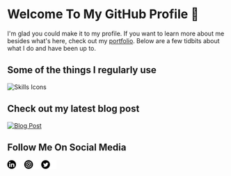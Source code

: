 # Welcome To My GitHub Profile 🥃

I'm glad you could make it to my profile. If you want to learn more about me besides what's here, check out my [portfolio](https://erikjamesthomas.com). Below are a few tidbits about what I do and have been up to.

## Some of the things I regularly use
![Skills Icons](https://github-portfolio-iota.vercel.app/api/skills)

## Check out my latest blog post
[![Blog Post](https://github-portfolio-iota.vercel.app/api/latest-blog)](https://github-portfolio-iota.vercel.app/api/blog-redirect)

## Follow Me On Social Media
[![LinkedIn Icon](https://raw.githubusercontent.com/jameset1024/jameset1024/main/assets/linkedin.png)](https://www.linkedin.com/in/erikjamesthomas/)
[![Instagram Icon](https://raw.githubusercontent.com/jameset1024/jameset1024/main/assets/instagram.png)](https://www.instagram.com/jameset1024)
[![Twitter Icon](https://raw.githubusercontent.com/jameset1024/jameset1024/main/assets/twitter.png)](https://twitter.com/jameset1024/)
